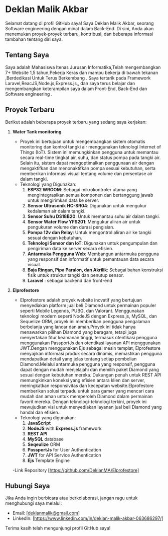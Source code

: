 # Deklan Malik Akbar

Selamat datang di profil GitHub saya! Saya Deklan Malik Akbar, seorang Software engineering dengan minat dalam Back-End. Di sini, Anda akan menemukan proyek-proyek terbaru, kontribusi, dan beberapa informasi tambahan tentang diri saya.

## Tentang Saya

Saya adalah Mahasiswa Itenas Jurusan Informatika,Telah mengembangkan 7+ Website 1,5 tahun,Pekerja Keras dan mampu bekerja di bawah tekanan ,Berdedikasi Untuk Terus Berkembang . Saya tertarik pada Framework Laravel,ReacJS,Node.js,Express.js,, dan saya terus belajar dan mengembangkan keterampilan saya dalam Front-End, Back-End dan Software engineering .

## Proyek Terbaru

Berikut adalah beberapa proyek terbaru yang sedang saya kerjakan:

1. **Water Tank monitoring**
   - Proyek ini bertujuan untuk mengembangkan sistem otomatis monitoring dan kontrol tangki air menggunakan teknologi Internet of Things (IoT). Sistem ini memungkinkan pengguna untuk memantau secara real-time 
     tingkat air, suhu, dan status pompa pada tangki air. Selain itu, sistem dapat mengoptimalkan penggunaan air dengan mengaktifkan dan menonaktifkan pompa sesuai kebutuhan, serta memberikan informasi visual 
     tentang volume dan persentase air dalam tangki.
   - Teknologi yang Digunakan:
      1. **ESP32 WROOM**: Sebagai mikrokontroler utama yang mengintegrasikan semua komponen dan bertanggung jawab untuk mengirimkan data ke server.
      2. **Sensor Ultrasonik HC-SR04**: Digunakan untuk mengukur kedalaman air dalam tangki.
      3. **Sensor Suhu DS18B20**: Untuk memantau suhu air dalam tangki.
      4. **Sensor Water Flow YFS201**: Mengukur aliran air untuk pengukuran volume dan durasi pengisian.
      5. **Pompa 12v dan Relay**: Untuk mengontrol aliran air ke tangki sesuai dengan kebutuhan.
      6. **Teknologi Sensor dan IoT**: Digunakan untuk pengumpulan dan pengiriman data ke server secara efisien.
      7. **Antarmuka Pengguna Web**: Membangun antarmuka pengguna yang responsif dan informatif untuk pemantauan data secara visual.
      8. **Baja Ringan, Pipa Paralon, dan Akrilik**: Sebagai bahan konstruksi fisik untuk struktur tangki dan penutup sensor.
      9. **Laravel** : sebagai backend dan front-end

2. **Elprofestore**
   - Elprofestore adalah proyek website inovatif yang bertujuan menyediakan platform jual beli Diamond untuk permainan populer seperti Mobile Legends, PUBG, dan Valorant. Menggunakan teknologi modern seperti         NodeJS dengan Express.js, MySQL, dan Sequelize ORM, proyek ini memberikan pengguna pengalaman berbelanja yang lancar dan aman.Proyek ini tidak hanya menawarkan pilihan Diamond yang beragam, tetapi juga menyertakan fitur keamanan tinggi, termasuk otentikasi pengguna menggunakan PassportJs dan otentikasi layanan API menggunakan JWT.Dengan menggunakan Ejs sebagai mesin templat, Elprofestore menyajikan informasi produk secara dinamis, memastikan pengguna mendapatkan detail yang jelas tentang setiap pembelian Diamond.Melalui antarmuka pengguna yang responsif, pengguna dapat dengan mudah menjelajahi dan memilih paket Diamond yang sesuai dengan kebutuhan mereka. Dukungan penuh untuk REST API memungkinkan koneksi yang efisien antara klien dan server, meningkatkan responsivitas dan kecepatan website.Elprofestore memberikan solusi terpadu untuk para gamer yang mencari cara mudah dan aman untuk memperoleh Diamond dalam permainan favorit mereka. Dengan teknologi-teknologi terkini, proyek ini mewujudkan visi untuk menyediakan layanan jual beli Diamond yang handal dan efisien..
   - Teknologi yang digunakan:
      1. **JavaScript**
      2. **NodeJS** with **Express.js** framework
      3. **REST API**
      4. **MySQL** database
      5. **Seqeulize** ORM
      6. **PassportJs** for User Authentication
      7. **JWT** for API Service Authentication
      8. **Ejs** Template Engine

   -Link Repository [https://github.com/DeklanMA/Elprofestore]


## Hubungi Saya

Jika Anda ingin berbicara atau berkolaborasi, jangan ragu untuk menghubungi saya melalui:

- Email: [deklanmalik@gmail.com]
- LinkedIn: [https://www.linkedin.com/in/deklan-malik-akbar-063686297/]


Terima kasih telah mengunjungi profil GitHub saya!

